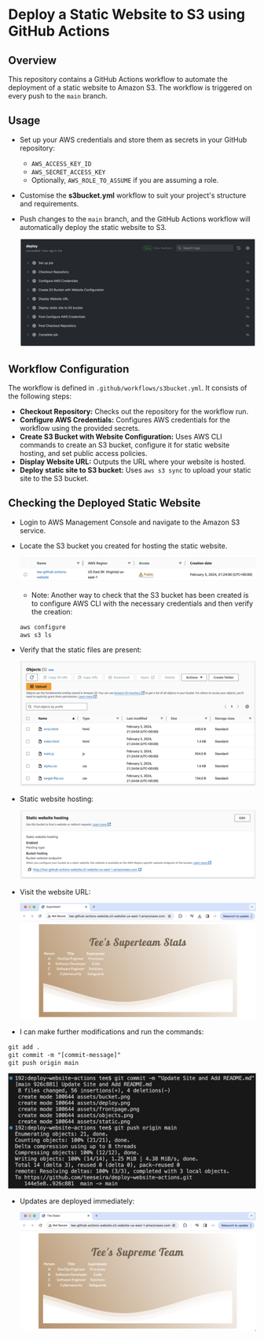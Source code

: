 # Deploy a Static Website to S3 using GitHub Actions

## Overview

This repository contains a GitHub Actions workflow to automate the deployment of a static website to Amazon S3. The workflow is triggered on every push to the `main` branch.

## Usage

-  Set up your AWS credentials and store them as secrets in your GitHub repository:
   - `AWS_ACCESS_KEY_ID`
   - `AWS_SECRET_ACCESS_KEY`
   - Optionally, `AWS_ROLE_TO_ASSUME` if you are assuming a role.
- Customise the **s3bucket.yml** workflow to suit your project's structure and requirements.
- Push changes to the `main` branch, and the GitHub Actions workflow will automatically deploy the static website to S3.

    ![deploy](/assets/deploy.png)

## Workflow Configuration

The workflow is defined in `.github/workflows/s3bucket.yml`. It consists of the following steps:

- **Checkout Repository:** Checks out the repository for the workflow run.
- **Configure AWS Credentials:** Configures AWS credentials for the workflow using the provided secrets.
- **Create S3 Bucket with Website Configuration:** Uses AWS CLI commands to create an S3 bucket, configure it for static website hosting, and set public access policies.
- **Display Website URL:** Outputs the URL where your website is hosted.
- **Deploy static site to S3 bucket:** Uses `aws s3 sync` to upload your static site to the S3 bucket.

## Checking the Deployed Static Website

- Login to AWS Management Console and navigate to the Amazon S3 service.

- Locate the S3 bucket you created for hosting the static website.

    ![bucket](/assets/bucket.png)

    - Note: Another way to check that the S3 bucket has been created is to configure AWS CLI with the necessary credentials and then verify the creation:

    ```
    aws configure 
    aws s3 ls
    ```

- Verify that the static files are present:

    ![files](/assets/objects.png)

- Static website hosting:

    ![static](/assets/static.png)

- Visit the website URL:

    ![index](/assets/site1.png)

- I can make further modifications and run the commands:

```
git add .
git commit -m "[commit-message]"
git push origin main
```
  ![commands](/assets/commands.png)

- Updates are deployed immediately:

  ![index](/assets/site2.png)
